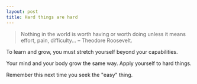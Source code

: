 ```yaml
---
layout: post
title: Hard things are hard
---
```


> Nothing in the world is worth having or worth doing unless it means effort, pain, difficulty...
> – Theodore Roosevelt.

To learn and grow, you must stretch yourself beyond your capabilities.

Your mind and your body grow the same way. Apply yourself to hard things.

Remember this next time you seek the "easy" thing.

